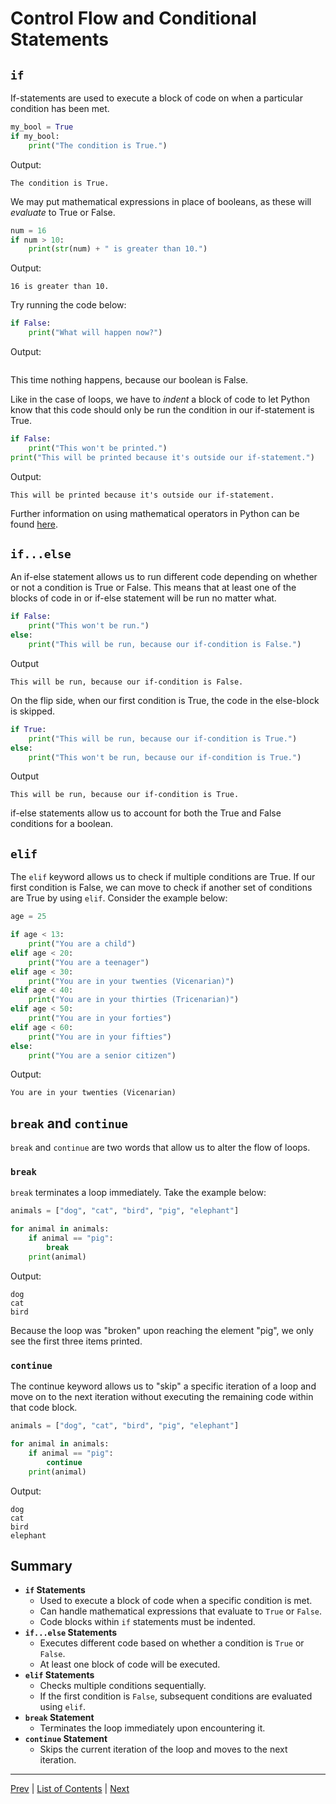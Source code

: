 # Control Flow and Conditional Statements

## `if`

If-statements are used to execute a block of code on when a particular condition has been met.

```python
my_bool = True
if my_bool:
    print("The condition is True.")
```

Output:
```
The condition is True.
```

We may put mathematical expressions in place of booleans, as these will _evaluate_ to True or False.

```python
num = 16
if num > 10:
    print(str(num) + " is greater than 10.")
```
Output:
```
16 is greater than 10.
```

Try running the code below:
```python
if False:
    print("What will happen now?")
```

Output:
```
```

This time nothing happens, because our boolean is False.

Like in the case of loops, we have to _indent_ a block of code to let Python know that this code should only be run the condition in our if-statement is True.

```python
if False:
    print("This won't be printed.")
print("This will be printed because it's outside our if-statement.")
```

Output:
```
This will be printed because it's outside our if-statement.
```

Further information on using mathematical operators in Python can be found [here](https://www.w3schools.com/python/python_conditions.asp).

## `if...else`

An if-else statement allows us to run different code depending on whether or not a condition is True or False. This means that at least one of the blocks of code in or if-else statement will be run no matter what.

```python
if False:
    print("This won't be run.")
else:
    print("This will be run, because our if-condition is False.")
```

Output
```
This will be run, because our if-condition is False.
```

On the flip side, when our first condition is True, the code in the else-block is skipped.

```python
if True:
    print("This will be run, because our if-condition is True.")
else:
    print("This won't be run, because our if-condition is True.")
```

Output
```
This will be run, because our if-condition is True.
```

if-else statements allow us to account for both the True and False conditions for a boolean.

## `elif`

The `elif` keyword allows us to check if multiple conditions are True. If our first condition is False, we can move to check if another set of conditions are True by using `elif`. Consider the example below:

```python
age = 25

if age < 13:
    print("You are a child")
elif age < 20:
    print("You are a teenager")
elif age < 30:
    print("You are in your twenties (Vicenarian)")
elif age < 40:
    print("You are in your thirties (Tricenarian)")
elif age < 50:
    print("You are in your forties")
elif age < 60:
    print("You are in your fifties")
else:
    print("You are a senior citizen")
```

Output:
```
You are in your twenties (Vicenarian)
```

## `break` and `continue`

`break` and `continue` are two words that allow us to alter the flow of loops.

### `break`

`break` terminates a loop immediately. Take the example below:

```python
animals = ["dog", "cat", "bird", "pig", "elephant"]

for animal in animals:
    if animal == "pig":
        break
    print(animal)
```
Output:
```
dog
cat
bird
```

Because the loop was "broken" upon reaching the element "pig", we only see the first three items printed. 

### `continue`

The continue keyword allows us to "skip" a specific iteration of a loop and move on to the next iteration without executing the remaining code within that code block.

```python
animals = ["dog", "cat", "bird", "pig", "elephant"]

for animal in animals:
    if animal == "pig":
        continue
    print(animal)

```
Output:
```
dog
cat
bird
elephant
```
## Summary
- **`if` Statements**
  - Used to execute a block of code when a specific condition is met.
  - Can handle mathematical expressions that evaluate to `True` or `False`.
  - Code blocks within `if` statements must be indented.
- **`if...else` Statements**
  - Executes different code based on whether a condition is `True` or `False`.
  - At least one block of code will be executed.
- **`elif` Statements**
  - Checks multiple conditions sequentially.
  - If the first condition is `False`, subsequent conditions are evaluated using `elif`.
- **`break` Statement**
  - Terminates the loop immediately upon encountering it.
- **`continue` Statement**
  - Skips the current iteration of the loop and moves to the next iteration.
---
[Prev](loops.md) | [List of Contents](README.md) | [Next](functions.md)
